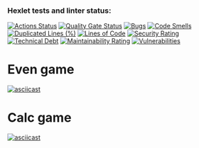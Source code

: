 ### Hexlet tests and linter status:
[![Actions Status](https://github.com/ndreyserg/java-project-61/actions/workflows/hexlet-check.yml/badge.svg)](https://github.com/ndreyserg/java-project-61/actions)
[![Quality Gate Status](https://sonarcloud.io/api/project_badges/measure?project=ndreyserg_java-project-61&metric=alert_status)](https://sonarcloud.io/summary/new_code?id=ndreyserg_java-project-61)
[![Bugs](https://sonarcloud.io/api/project_badges/measure?project=ndreyserg_java-project-61&metric=bugs)](https://sonarcloud.io/summary/new_code?id=ndreyserg_java-project-61)
[![Code Smells](https://sonarcloud.io/api/project_badges/measure?project=ndreyserg_java-project-61&metric=code_smells)](https://sonarcloud.io/summary/new_code?id=ndreyserg_java-project-61)
[![Duplicated Lines (%)](https://sonarcloud.io/api/project_badges/measure?project=ndreyserg_java-project-61&metric=duplicated_lines_density)](https://sonarcloud.io/summary/new_code?id=ndreyserg_java-project-61)
[![Lines of Code](https://sonarcloud.io/api/project_badges/measure?project=ndreyserg_java-project-61&metric=ncloc)](https://sonarcloud.io/summary/new_code?id=ndreyserg_java-project-61)
[![Security Rating](https://sonarcloud.io/api/project_badges/measure?project=ndreyserg_java-project-61&metric=security_rating)](https://sonarcloud.io/summary/new_code?id=ndreyserg_java-project-61)
[![Technical Debt](https://sonarcloud.io/api/project_badges/measure?project=ndreyserg_java-project-61&metric=sqale_index)](https://sonarcloud.io/summary/new_code?id=ndreyserg_java-project-61)
[![Maintainability Rating](https://sonarcloud.io/api/project_badges/measure?project=ndreyserg_java-project-61&metric=sqale_rating)](https://sonarcloud.io/summary/new_code?id=ndreyserg_java-project-61)
[![Vulnerabilities](https://sonarcloud.io/api/project_badges/measure?project=ndreyserg_java-project-61&metric=vulnerabilities)](https://sonarcloud.io/summary/new_code?id=ndreyserg_java-project-61)

# Even game
[![asciicast](https://asciinema.org/a/xq6p3SxrB1tHuh7mXVhWsKtvj.svg)](https://asciinema.org/a/xq6p3SxrB1tHuh7mXVhWsKtvj)

# Calc game
[![asciicast](https://asciinema.org/a/nE1bWi06bniCUux1KbwIyrduk)](https://asciinema.org/a/nE1bWi06bniCUux1KbwIyrduk)